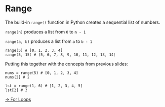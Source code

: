 # Range

The build-in `range()` function in Python creates a sequential list of numbers.

`range(n)` produces a list from `0` to `n - 1`

`range(a, b)` produces a list from `a` to `b - 1`

```
range(5) # [0, 1, 2, 3, 4]
range(5, 15) # [5, 6, 7, 8, 9, 10, 11, 12, 13, 14]
```

Putting this together with the concepts from previous slides:

```
nums = range(5) # [0, 1, 2, 3, 4]
nums[2] # 2

lst = range(1, 6) # [1, 2, 3, 4, 5]
lst[2] # 3
```


[-> For Loops](/lists-for-loops/04_forLoops.md)
